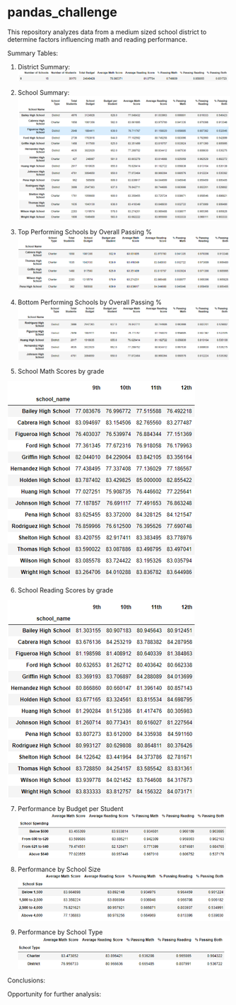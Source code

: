 # pandas_challenge

This repository analyzes data from a medium sized school district to determine factors influencing math and reading performance.

Summary Tables:
1) District Summary:
![District](https://github.com/ajhibshman/pandas_challenge/blob/main/Images/District_Summary.PNG)

2) School Summary:
![District](https://github.com/ajhibshman/pandas_challenge/blob/main/Images/School_Summary.PNG)

3) Top Performing Schools by Overall Passing %
![District](https://github.com/ajhibshman/pandas_challenge/blob/main/Images/Top_Summary.PNG)

4) Bottom Performing Schools by Overall Passing %
![District](https://github.com/ajhibshman/pandas_challenge/blob/main/Images/Bottom_Summary.PNG)

5) School Math Scores by grade

![District](https://github.com/ajhibshman/pandas_challenge/blob/main/Images/Math.PNG)

6) School Reading Scores by grade

![District](https://github.com/ajhibshman/pandas_challenge/blob/main/Images/Reading.PNG)

7) Performance by Budget per Student
![District](https://github.com/ajhibshman/pandas_challenge/blob/main/Images/Spending.PNG)

8) Performance by School Size
![District](https://github.com/ajhibshman/pandas_challenge/blob/main/Images/Size.PNG)

9) Performance by School Type
![District](https://github.com/ajhibshman/pandas_challenge/blob/main/Images/Type.PNG)

Conclusions:


Opportunity for further analysis:






